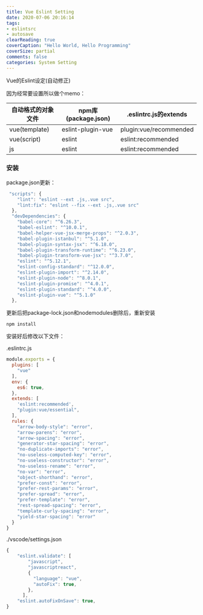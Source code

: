 ```yaml
---
title: Vue Eslint Setting
date: 2020-07-06 20:16:14
tags:
- eslintsrc
- autosave
clearReading: true
coverCaption: "Hello World, Hello Programming"
coverSize: partial
comments: false
categories: System Setting
---
```

Vue的Eslint设定(自动修正)
<!--more-->
因为经常要设置所以做个memo：

|自动格式的对象文件|npm库(package.json)	|.eslintrc.js的extends|
| ---- | ---- | ---- |
|vue(template) |eslint-plugin-vue|plugin:vue/recommended|
|vue(script)|eslint|eslint:recommended|
|js|eslint|	eslint:recommended|

### 安装
package.json更新：
```js
 "scripts": {
    "lint": "eslint --ext .js,.vue src",
    "lint:fix": "eslint --fix --ext .js,.vue src"
  },
  "devDependencies": {
    "babel-core": "^6.26.3",
    "babel-eslint": "^10.0.1",
    "babel-helper-vue-jsx-merge-props": "^2.0.3",
    "babel-plugin-istanbul": "^5.1.0",
    "babel-plugin-syntax-jsx": "^6.18.0",
    "babel-plugin-transform-runtime": "^6.23.0",
    "babel-plugin-transform-vue-jsx": "^3.7.0",
    "eslint": "^5.12.1",
    "eslint-config-standard": "^12.0.0",
    "eslint-plugin-import": "^2.14.0",
    "eslint-plugin-node": "^8.0.1",
    "eslint-plugin-promise": "^4.0.1",
    "eslint-plugin-standard": "^4.0.0",
    "eslint-plugin-vue": "^5.1.0"
  },
```
更新后把package-lock.json和nodemodules删除后，重新安装
```
npm install
```

安装好后修改以下文件：

.eslintrc.js
```js
module.exports = {
  plugins: [
    "vue"
  ],
  env: {
    es6: true,
  },
  extends: [
    'eslint:recommended',
    "plugin:vue/essential",
  ],
  rules: {
    "arrow-body-style": "error",
    "arrow-parens": "error",
    "arrow-spacing": "error",
    "generator-star-spacing": "error",
    "no-duplicate-imports": "error",
    "no-useless-computed-key": "error",
    "no-useless-constructor": "error",
    "no-useless-rename": "error",
    "no-var": "error",
    "object-shorthand": "error",
    "prefer-const": "error",
    "prefer-rest-params": "error",
    "prefer-spread": "error",
    "prefer-template": "error",
    "rest-spread-spacing": "error",
    "template-curly-spacing": "error",
    "yield-star-spacing": "error"
  }
}
```

./vscode/settings.json
```js
{
    "eslint.validate": [
        "javascript",
        "javascriptreact",
        {
          "language": "vue",
          "autoFix": true,
        },
      ],
    "eslint.autoFixOnSave": true,
}
```
